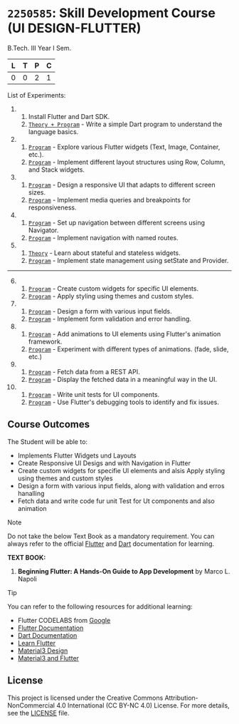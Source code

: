 # `2250585`: Skill Development Course (UI DESIGN-FLUTTER)
B.Tech. III Year I Sem.

| L | T | P | C |
|---|---|---|---|
| 0 | 0 | 2 | 1 |

List of Experiments:

1.  1. Install Flutter and Dart SDK.
    2. [`Theory + Program`](/exp_1_b/DartIntro.md) - Write a simple Dart program to understand the language basics.

2.  1. [`Program`](/exp_2_a/README.md) - Explore various Flutter widgets (Text, Image, Container, etc.).
    2. [`Program`](/exp_2_b/README.md) - Implement different layout structures using Row, Column, and Stack widgets.
    
3.  1. [`Program`](/exp_3_a/README.md) - Design a responsive UI that adapts to different screen sizes.
    2. [`Program`](/exp_3_b/README.md) - Implement media queries and breakpoints for responsiveness.
4.  1. [`Program`](/exp_4_a/README.md) - Set up navigation between different screens using Navigator.
    2. [`Program`](/exp_4_b/README.md) - Implement navigation with named routes.

5.  1. [`Theory`](/exp_5_a/README.md) - Learn about stateful and stateless widgets.
    2. [`Program`](/exp_5_b/README.md) - Implement state management using setState and Provider.
---
6.  1. [`Program`](/exp_6_a/README.md) - Create custom widgets for specific UI elements.
    2. [`Program`](/exp_6_b/README.md) - Apply styling using themes and custom styles.

7.  1. [`Program`](/exp_7_a/README.md) - Design a form with various input fields.
    2. [`Program`](/exp_7_b/README.md) - Implement form validation and error handling.

8.  1. [`Program`](/exp_8_a/README.md) - Add animations to UI elements using Flutter's animation framework.
    2. [`Program`](/exp_8_b/README.md) - Experiment with different types of animations. (fade, slide, etc.)

9.  1. [`Program`](/exp_9_a/README.md) - Fetch data from a REST API.
    2. [`Program`](/exp_9_b/README.md) - Display the fetched data in a meaningful way in the UI.

10. 1. [`Program`](/exp_10_a/README.md) - Write unit tests for UI components.
    2. [`Program`](/exp_10_b/README.md) - Use Flutter's debugging tools to identify and fix issues.

## Course Outcomes
The Student will be able to:

* Implements Flutter Widgets und Layouts
* Create Responsive UI Desigs and with Navigation in Flutter
* Create custom widgets for specifie Ul elements and alsis Apply styling using themes and custom styles
* Design a form with various input fields, along with validation and erros hanalling
* Fetch data and write code fur unit Test for Ut components and also animation

> [!NOTE] 
> Do not take the below Text Book as a mandatory requirement. You can always refer to the official [Flutter](https://docs.flutter.dev/get-started/learn-more) and [Dart](https://dart.dev/) documentation for learning.

**TEXT BOOK:**
1. **Beginning Flutter: A Hands-On Guide to App Development** by Marco L. Napoli
<!-- 1. Marco L. Napoli. [Beginning Flutter: A Hands-on Guide to App Development.](https://digilib.stekom.ac.id/assets/dokumen/ebook/feb_3872ce7467cbdc7beedfcdc12b2b607b0ba36429_1649057575.pdf) -->

> [!TIP]
> You can refer to the following resources for additional learning:
> - Flutter CODELABS from [Google](https://flutter.dev/docs/codelabs)
> - [Flutter Documentation](https://docs.flutter.dev/get-started/learn-more)
> - [Dart Documentation](https://dart.dev/guides)
> - [Learn Flutter](https://flutter.dev/learn)
> - [Material3 Design](https://material.io/design)
> - [Material3 and Flutter](https://m3.material.io/develop/flutter)

## License

This project is licensed under the Creative Commons Attribution-NonCommercial 4.0 International (CC BY-NC 4.0) License. For more details, see the [LICENSE](./LICENSE) file.
